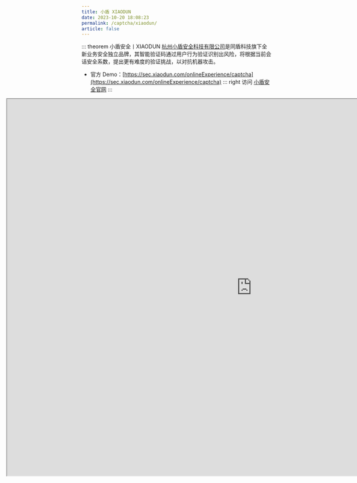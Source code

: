 ```yaml
---
title: 小盾 XIAODUN
date: 2023-10-20 18:08:23
permalink: /captcha/xiaodun/
article: false
---
```


::: theorem 小盾安全丨XIAODUN
[杭州小盾安全科技有限公司](https://www.tianyancha.com/company/3440978565)是同盾科技旗下全新业务安全独立品牌，其智能验证码通过用户行为验证识别出风险，将根据当前会话安全系数，提出更有难度的验证挑战，以对抗机器攻击。

- 官方 Demo：[https://sec.xiaodun.com/onlineExperience/captcha](https://sec.xiaodun.com/onlineExperience/captcha)<Badge text="本页使用" type="error" vertical="middle"/>
::: right
访问 [小盾安全官网](https://sec.xiaodun.com/onlineExperience/captcha)
:::

<iframe src="https://sec.xiaodun.com/onlineExperience/captcha" scrolling="no" style="height: 1000px; width: 1300px; margin-left: -200px"></iframe>

